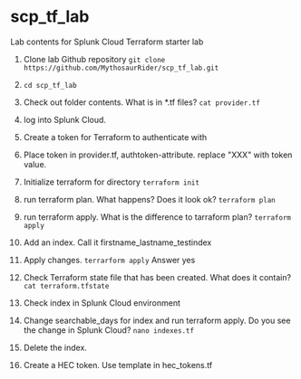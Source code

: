 # scp_tf_lab
Lab contents for Splunk Cloud Terraform starter lab

1. Clone lab Github repository
    ```git clone https://github.com/MythosaurRider/scp_tf_lab.git```

2. ```cd scp_tf_lab```

3. Check out folder contents. What is in *.tf files?
    ```cat provider.tf```

4. log into Splunk Cloud.

5. Create a token for Terraform to authenticate with

6. Place token in provider.tf, authtoken-attribute. replace "XXX" with token value.

7. Initialize terraform for directory
    ```terraform init```

8. run terraform plan. What happens? Does it look ok?
    ```terraform plan```

9. run terraform apply. What is the difference to tarraform plan?
    ```terraform apply```

10. Add an index. Call it firstname_lastname_testindex

11. Apply changes.
    ```terrarform apply```
    Answer yes

11. Check Terraform state file that has been created. What does it contain?
    ```cat terraform.tfstate```

11. Check index in Splunk Cloud environment

12. Change searchable_days for index and run terraform apply. Do you see the change in Splunk Cloud?
    ```nano indexes.tf```

13. Delete the index. 

14. Create a HEC token. Use template in hec_tokens.tf